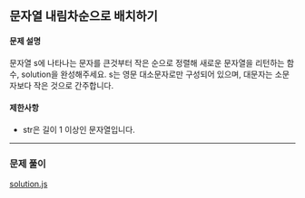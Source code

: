 ## 문자열 내림차순으로 배치하기

#### 문제 설명
문자열 s에 나타나는 문자를 큰것부터 작은 순으로 정렬해 새로운 문자열을 리턴하는 함수, solution을 완성해주세요.
s는 영문 대소문자로만 구성되어 있으며, 대문자는 소문자보다 작은 것으로 간주합니다.

#### 제한사항
- str은 길이 1 이상인 문자열입니다.

***

### 문제 풀이

[solution.js](./solution.js)